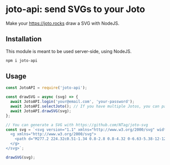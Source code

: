 # joto-api: send SVGs to your Joto

Make your https://joto.rocks draw a SVG with NodeJS.

## Installation

This module is meant to be used server-side, using NodeJS.

```bash
npm i joto-api
```

## Usage

```js
const JotoAPI = require('joto-api');

const drawSVG = async (svg) => {
  await JotoAPI.login('your@email.com', 'your-password');
  await JotoAPI.selectJoto(); // If you have multiple Jotos, you can pass the "Decide ID" or "Device Name" as a parameter
  await JotoAPI.drawSVG(svg);
};

// You can generate a SVG with https://github.com/NTag/joto-svg
const svg = `<svg version="1.1" xmlns="http://www.w3.org/2000/svg" width="500" height="500">
  <g xmlns="http://www.w3.org/2000/svg">
    <path d="M277.2 224.32c0.51-1.34 0.8-2.8 0.8-4.32 0-6.63-5.38-12-12-12-2.46 0-4.76 0.75-6.66 2.02C255.88 204.03 249.41 200 242 200c-11.05 0-20 8.95-20 20 0 0.34 0.01 0.68 0.03 1.01C215.03 223.47 210 230.15 210 238c0 9.94 8.06 18 18 18h46c8.84 0 16-7.16 16-16 0-7.74-5.5-14.2-12.8-15.68z" />
  </g>
</svg>`;

drawSVG(svg);
```
